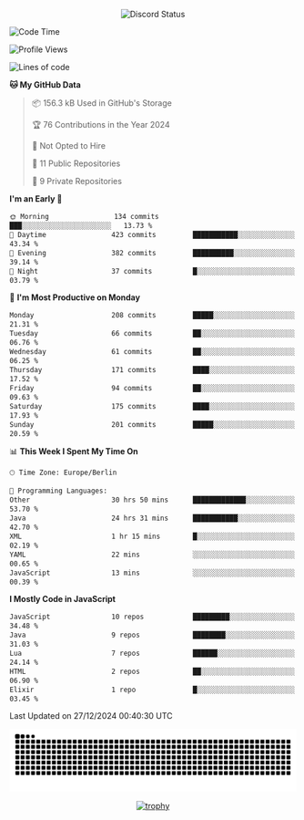 <!-- Discord Status -->
<p align="center">
  <img src="https://lanyard.cnrad.dev/api/531896089096486922?borderRadius=30px" alt="Discord Status" />
</p>

<!--START_SECTION:waka-->
![Code Time](http://img.shields.io/badge/Code%20Time-1%2C242%20hrs%2034%20mins-blue)

![Profile Views](http://img.shields.io/badge/Profile%20Views-0-blue)

![Lines of code](https://img.shields.io/badge/From%20Hello%20World%20I%27ve%20Written-3.1%20million%20lines%20of%20code-blue)

**🐱 My GitHub Data** 

> 📦 156.3 kB Used in GitHub's Storage 
 > 
> 🏆 76 Contributions in the Year 2024
 > 
> 🚫 Not Opted to Hire
 > 
> 📜 11 Public Repositories 
 > 
> 🔑 9 Private Repositories 
 > 
**I'm an Early 🐤** 

```text
🌞 Morning                134 commits         ███░░░░░░░░░░░░░░░░░░░░░░   13.73 % 
🌆 Daytime                423 commits         ███████████░░░░░░░░░░░░░░   43.34 % 
🌃 Evening                382 commits         ██████████░░░░░░░░░░░░░░░   39.14 % 
🌙 Night                  37 commits          █░░░░░░░░░░░░░░░░░░░░░░░░   03.79 % 
```
📅 **I'm Most Productive on Monday** 

```text
Monday                   208 commits         █████░░░░░░░░░░░░░░░░░░░░   21.31 % 
Tuesday                  66 commits          ██░░░░░░░░░░░░░░░░░░░░░░░   06.76 % 
Wednesday                61 commits          ██░░░░░░░░░░░░░░░░░░░░░░░   06.25 % 
Thursday                 171 commits         ████░░░░░░░░░░░░░░░░░░░░░   17.52 % 
Friday                   94 commits          ██░░░░░░░░░░░░░░░░░░░░░░░   09.63 % 
Saturday                 175 commits         ████░░░░░░░░░░░░░░░░░░░░░   17.93 % 
Sunday                   201 commits         █████░░░░░░░░░░░░░░░░░░░░   20.59 % 
```


📊 **This Week I Spent My Time On** 

```text
🕑︎ Time Zone: Europe/Berlin

💬 Programming Languages: 
Other                    30 hrs 50 mins      █████████████░░░░░░░░░░░░   53.70 % 
Java                     24 hrs 31 mins      ███████████░░░░░░░░░░░░░░   42.70 % 
XML                      1 hr 15 mins        █░░░░░░░░░░░░░░░░░░░░░░░░   02.19 % 
YAML                     22 mins             ░░░░░░░░░░░░░░░░░░░░░░░░░   00.65 % 
JavaScript               13 mins             ░░░░░░░░░░░░░░░░░░░░░░░░░   00.39 % 
```

**I Mostly Code in JavaScript** 

```text
JavaScript               10 repos            █████████░░░░░░░░░░░░░░░░   34.48 % 
Java                     9 repos             ████████░░░░░░░░░░░░░░░░░   31.03 % 
Lua                      7 repos             ██████░░░░░░░░░░░░░░░░░░░   24.14 % 
HTML                     2 repos             ██░░░░░░░░░░░░░░░░░░░░░░░   06.90 % 
Elixir                   1 repo              █░░░░░░░░░░░░░░░░░░░░░░░░   03.45 % 
```




 Last Updated on 27/12/2024 00:40:30 UTC
<!--END_SECTION:waka-->

<!-- GitHub Contribution Snake -->
<p align="center">
  <img src="https://raw.githubusercontent.com/vxnsin/vxnsin/output/github-contribution-grid-snake-dark.svg" alt="GitHub Contribution Snake" />
</p>

<!-- GitHub Trophy -->
<p align="center">
  <a href="https://github.com/ryo-ma/github-profile-trophy">
    <img src="https://github-profile-trophy.vercel.app/?username=vxnsin&theme=onedark" alt="trophy" />
  </a>
</p>
